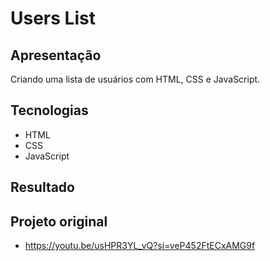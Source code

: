 # Users List

## Apresentação
Criando uma lista de usuários com HTML, CSS e JavaScript.

## Tecnologias
- HTML
- CSS
- JavaScript

## Resultado

## Projeto original
- https://youtu.be/usHPR3YL_vQ?si=veP452FtECxAMG9f
